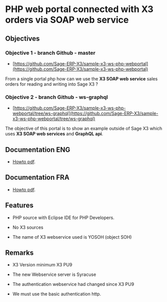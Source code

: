 # PHP web portal connected with X3 orders via SOAP web service

## Objectives

### Objective 1 - branch Github - master

- [https://github.com/Sage-ERP-X3/sample-x3-ws-php-webportal](https://github.com/Sage-ERP-X3/sample-x3-ws-php-webportal)

From a single portal php how can we use the **X3 SOAP web service** sales orders for reading and writing into Sage X3 ?

### Objective 2 - branch Github - ws-graphql

- [https://github.com/Sage-ERP-X3/sample-x3-ws-php-webportal/tree/ws-graphql](https://github.com/Sage-ERP-X3/sample-x3-ws-php-webportal/tree/ws-graphql)
  
The objective of this portal is to show an example outside of Sage X3 which uses **X3 SOAP web services** and **GraphQL api**.

## Documentation ENG

* [Howto pdf](https://github.com/Sage-ERP-X3/sample-x3-ws-php-webportal/blob/master/doc/pdf/Create_a_WebPortal_SageX3_WebServices_ENG.pdf).
	
## Documentation FRA

* [Howto pdf](https://github.com/Sage-ERP-X3/sample-x3-ws-php-webportal/blob/master/doc/pdf/Create_a_WebPortal_SageX3_WebServices_FRA.pdf).
	

## Features

* PHP source with Eclipse IDE for PHP Developers.

* No X3 sources

* The name of X3 webservice used is YOSOH (object SOH)

## Remarks

* X3 Version minimum  X3 PU9

* The new Webservice server is Syracuse

* The authentication webservice had changed since X3 PU9

* We must use the basic authentication http.

